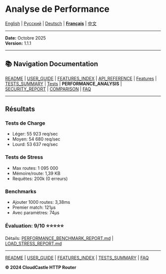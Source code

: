 # Analyse de Performance

[English](../en/PERFORMANCE_ANALYSIS.md) | [Русский](../ru/PERFORMANCE_ANALYSIS.md) | [Deutsch](../de/PERFORMANCE_ANALYSIS.md) | [**Français**](PERFORMANCE_ANALYSIS.md) | [中文](../zh/PERFORMANCE_ANALYSIS.md)

---

**Date:** Octobre 2025  
**Version:** 1.1.1

---

## 📚 Navigation Documentation

[README](../../README.md) | [USER_GUIDE](USER_GUIDE.md) | [FEATURES_INDEX](FEATURES_INDEX.md) | [API_REFERENCE](API_REFERENCE.md) | [Features](features/) | [TESTS_SUMMARY](TESTS_SUMMARY.md) | [Tests](tests/) | **PERFORMANCE_ANALYSIS** | [SECURITY_REPORT](SECURITY_REPORT.md) | [COMPARISON](COMPARISON.md) | [FAQ](FAQ.md)

---

## Résultats

### Tests de Charge
- Léger: 55 923 req/sec
- Moyen: 54 680 req/sec  
- Lourd: 53 637 req/sec

### Tests de Stress
- Max routes: 1 095 000
- Mémoire/route: 1,39 KB
- Requêtes: 200k (0 erreurs)

### Benchmarks
- Ajouter 1000 routes: 3,38ms
- Premier match: 121μs
- Avec paramètres: 74μs

### Évaluation: 9/10 ⭐⭐⭐⭐⭐

Détails: [PERFORMANCE_BENCHMARK_REPORT.md](tests/PERFORMANCE_BENCHMARK_REPORT.md) | [LOAD_STRESS_REPORT.md](tests/LOAD_STRESS_REPORT.md)

---

[README](../../README.md) | [USER_GUIDE](USER_GUIDE.md) | [FEATURES_INDEX](FEATURES_INDEX.md) | [TESTS_SUMMARY](TESTS_SUMMARY.md) | [FAQ](FAQ.md)

**© 2024 CloudCastle HTTP Router**